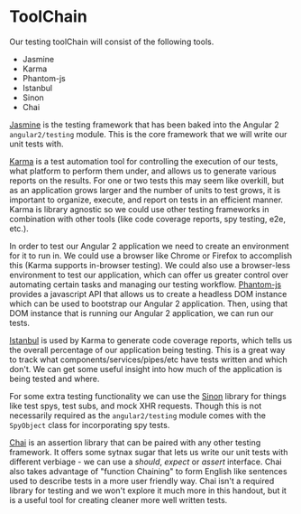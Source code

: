 # ToolChain

Our testing toolChain will consist of the following tools.

- Jasmine
- Karma
- Phantom-js
- Istanbul
- Sinon
- Chai

[Jasmine](http://jasmine.github.io/) is the testing framework that has been baked into the Angular 2 `angular2/testing` module. This is the core framework that we will write our unit tests with.

[Karma](https://karma-runner.github.io/) is a test automation tool for controlling the execution of our tests, what platform to perform them under, and allows us to generate various reports on the results. For one or two tests this may seem like overkill, but as an application grows larger and the number of units to test grows, it is important to organize, execute, and report on tests in an efficient manner. Karma is library agnostic so we could use other testing frameworks in combination with other tools (like code coverage reports, spy testing, e2e, etc.).

In order to test our Angular 2 application we need to create an environment for it to run in. We could use a browser like Chrome or Firefox to accomplish this (Karma supports in-browser testing). We could also use a browser-less environment to test our application, which can offer us greater control over automating certain tasks and managing our testing workflow. [Phantom-js](http://phantomjs.org/) provides a javascript API that allows us to create a headless DOM instance which can be used to bootstrap our Angular 2 application. Then, using that DOM instance that is running our Angular 2 application, we can run our tests.

[Istanbul](https://gotwarlost.github.io/istanbul/) is used by Karma to generate code coverage reports, which tells us the overall percentage of our application being testing. This is a great way to track what components/services/pipes/etc have tests written and which don't. We can get some useful insight into how much of the application is being tested and where.

For some extra testing functionality we can use the [Sinon](http://sinonjs.org/) library for things like test spys, test subs, and mock XHR requests. Though this is not necessarily required as the `angular2/testing` module comes with the `SpyObject` class for incorporating spy tests.

[Chai](http://Chaijs.com/) is an assertion library that can be paired with any other testing framework. It offers some sytnax sugar that lets us write our unit tests with different verbiage - we can use a *should*, *expect* or *assert* interface. Chai also takes advantage of "function Chaining" to form English like sentences used to describe tests in a more user friendly way. Chai isn't a required library for testing and we won't explore it much more in this handout, but it is a useful tool for creating cleaner more well written tests.
